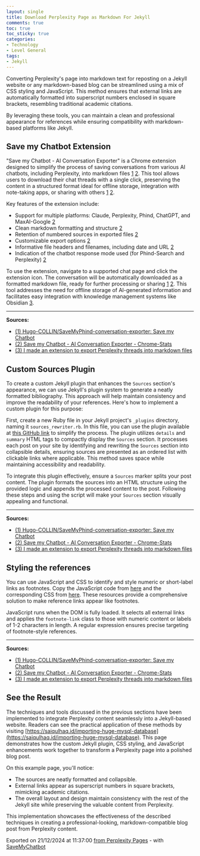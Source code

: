 ```yaml
---
layout: single
title: Download Perplexity Page as Markdown For Jekyll
comments: true
toc: true
toc_sticky: true
categories:
- Technology
- Level General
tags:
- Jekyll
---
```


Converting Perplexity's page into markdown text for reposting on a Jekyll website or any markdown-based blog can be streamlined using a mix of CSS styling and JavaScript. This method ensures that external links are automatically formatted into superscript numbers enclosed in square brackets, resembling traditional academic citations.

By leveraging these tools, you can maintain a clean and professional appearance for references while ensuring compatibility with markdown-based platforms like Jekyll.

## Save my Chatbot Extension
"Save my Chatbot - AI Conversation Exporter" is a Chrome extension designed to simplify the process of saving conversations from various AI chatbots, including Perplexity, into markdown files [1](https://github.com/Hugo-COLLIN/SaveMyPhind-conversation-exporter) [2](https://chrome-stats.com/d/agklnagmfeooogcppjccdnoallkhgkod). This tool allows users to download their chat threads with a single click, preserving the content in a structured format ideal for offline storage, integration with note-taking apps, or sharing with others [1](https://github.com/Hugo-COLLIN/SaveMyPhind-conversation-exporter) [2](https://chrome-stats.com/d/agklnagmfeooogcppjccdnoallkhgkod).

Key features of the extension include:

* Support for multiple platforms: Claude, Perplexity, Phind, ChatGPT, and MaxAI-Google [2](https://chrome-stats.com/d/agklnagmfeooogcppjccdnoallkhgkod)
* Clean markdown formatting and structure [2](https://chrome-stats.com/d/agklnagmfeooogcppjccdnoallkhgkod)
* Retention of numbered sources in exported files [2](https://chrome-stats.com/d/agklnagmfeooogcppjccdnoallkhgkod)
* Customizable export options [2](https://chrome-stats.com/d/agklnagmfeooogcppjccdnoallkhgkod)
* Informative file headers and filenames, including date and URL [2](https://chrome-stats.com/d/agklnagmfeooogcppjccdnoallkhgkod)
* Indication of the chatbot response mode used (for Phind-Search and Perplexity) [2](https://chrome-stats.com/d/agklnagmfeooogcppjccdnoallkhgkod)

To use the extension, navigate to a supported chat page and click the extension icon. The conversation will be automatically downloaded as a formatted markdown file, ready for further processing or sharing [1](https://github.com/Hugo-COLLIN/SaveMyPhind-conversation-exporter) [2](https://chrome-stats.com/d/agklnagmfeooogcppjccdnoallkhgkod). This tool addresses the need for offline storage of AI-generated information and facilitates easy integration with knowledge management systems like Obsidian [3](https://www.reddit.com/r/perplexity_ai/comments/16n2g3d/i_made_an_extension_to_export_perplexity_threads/).


---
**Sources:**
- [(1) Hugo-COLLIN/SaveMyPhind-conversation-exporter: Save my Chatbot](https://github.com/Hugo-COLLIN/SaveMyPhind-conversation-exporter)
- [(2) Save my Chatbot - AI Conversation Exporter - Chrome-Stats](https://chrome-stats.com/d/agklnagmfeooogcppjccdnoallkhgkod)
- [(3) I made an extension to export Perplexity threads into markdown files](https://www.reddit.com/r/perplexity_ai/comments/16n2g3d/i_made_an_extension_to_export_perplexity_threads/)


## Custom Sources Plugin
To create a custom Jekyll plugin that enhances the `Sources` section's appearance, we can use Jekyll's plugin system to generate a neatly formatted bibliography. This approach will help maintain consistency and improve the readability of your references. Here's how to implement a custom plugin for this purpose:

First, create a new Ruby file in your Jekyll project's `_plugins` directory, naming it `sources_rewriter.rb`. In this file, you can use the plugin available at [this GitHub link](https://github.com/saiqulhaq/saiqulhaq/blob/master/_plugins/sources_rewriter.rb) to simplify the process. The plugin utilizes `details` and `summary` HTML tags to compactly display the `Sources` section. It processes each post on your site by identifying and rewriting the `Sources` section into collapsible details, ensuring sources are presented as an ordered list with clickable links where applicable. This method saves space while maintaining accessibility and readability.

To integrate this plugin effectively, ensure a `Sources` marker splits your post content. The plugin formats the sources into an HTML structure using the provided logic and appends the processed content to the post. Following these steps and using the script will make your `Sources` section visually appealing and functional.


---
**Sources:**
- [(1) Hugo-COLLIN/SaveMyPhind-conversation-exporter: Save my Chatbot](https://github.com/Hugo-COLLIN/SaveMyPhind-conversation-exporter)
- [(2) Save my Chatbot - AI Conversation Exporter - Chrome-Stats](https://chrome-stats.com/d/agklnagmfeooogcppjccdnoallkhgkod)
- [(3) I made an extension to export Perplexity threads into markdown files](https://www.reddit.com/r/perplexity_ai/comments/16n2g3d/i_made_an_extension_to_export_perplexity_threads/)


## Styling the references
You can use JavaScript and CSS to identify and style numeric or short-label links as footnotes. Copy the JavaScript code from [here](https://github.com/saiqulhaq/saiqulhaq/blob/master/_includes/head/custom.html) and the corresponding CSS from [here](https://github.com/saiqulhaq/saiqulhaq/blob/master/_sass/minimal-mistakes.scss). These resources provide a comprehensive solution to make reference links appear like footnotes.

JavaScript runs when the DOM is fully loaded. It selects all external links and applies the `footnote-link` class to those with numeric content or labels of 1-2 characters in length. A regular expression ensures precise targeting of footnote-style references.


---
**Sources:**
- [(1) Hugo-COLLIN/SaveMyPhind-conversation-exporter: Save my Chatbot](https://github.com/Hugo-COLLIN/SaveMyPhind-conversation-exporter)
- [(2) Save my Chatbot - AI Conversation Exporter - Chrome-Stats](https://chrome-stats.com/d/agklnagmfeooogcppjccdnoallkhgkod)
- [(3) I made an extension to export Perplexity threads into markdown files](https://www.reddit.com/r/perplexity_ai/comments/16n2g3d/i_made_an_extension_to_export_perplexity_threads/)


## See the Result
The techniques and tools discussed in the previous sections have been implemented to integrate Perplexity content seamlessly into a Jekyll-based website. Readers can see the practical application of these methods by visiting [https://saiqulhaq.id/importing-huge-mysql-database](https://saiqulhaq.id/importing-huge-mysql-database). This page demonstrates how the custom Jekyll plugin, CSS styling, and JavaScript enhancements work together to transform a Perplexity page into a polished blog post.

On this example page, you'll notice:

* The sources are neatly formatted and collapsible.
* External links appear as superscript numbers in square brackets, mimicking academic citations.
* The overall layout and design maintain consistency with the rest of the Jekyll site while preserving the valuable content from Perplexity.

This implementation showcases the effectiveness of the described techniques in creating a professional-looking, markdown-compatible blog post from Perplexity content.

Exported on 21/12/2024 at 11:37:00 [from Perplexity Pages](https://www.perplexity.ai/page/download-perplexity-page-as-ma-ZjF2aF5pRAGoca9G3k.7Pg) - with [SaveMyChatbot](https://save.hugocollin.com)
